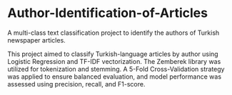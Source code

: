 # Author-Identification-of-Articles
A multi-class text classification project to identify the authors of Turkish newspaper articles.

This project aimed to classify Turkish-language articles by author using Logistic Regression and TF-IDF vectorization. The Zemberek library was utilized for tokenization and stemming. A 5-Fold Cross-Validation strategy was applied to ensure balanced evaluation, and model performance was assessed using precision, recall, and F1-score.
